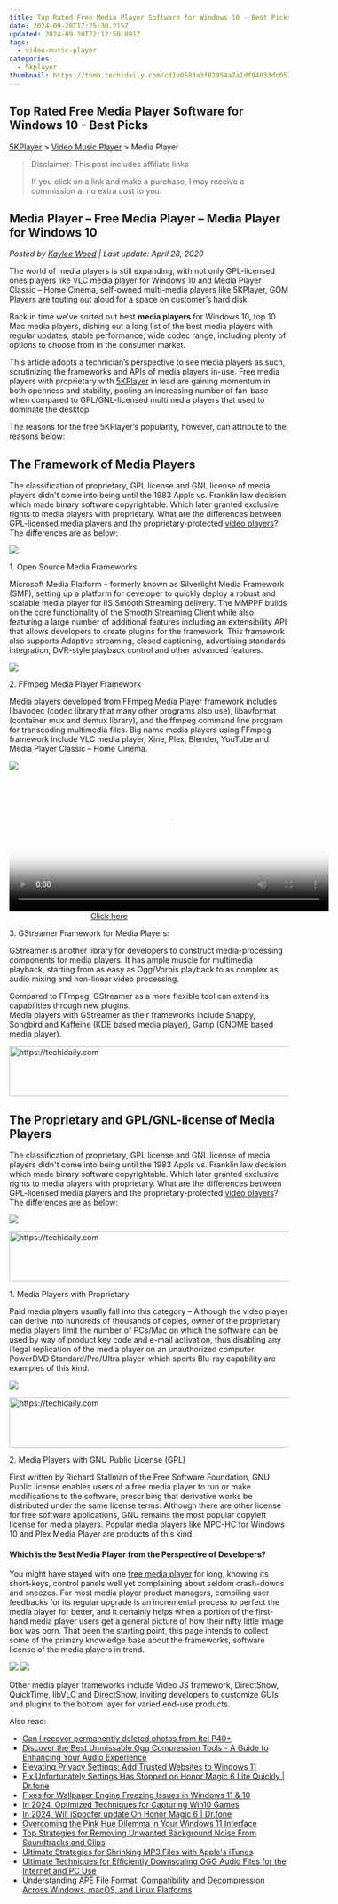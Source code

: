 ```yaml
---
title: Top Rated Free Media Player Software for Windows 10 - Best Picks
date: 2024-09-28T17:25:30.215Z
updated: 2024-09-30T22:12:50.891Z
tags:
  - video-music-player
categories:
  - 5kplayer
thumbnail: https://thmb.techidaily.com/cd1e0583a3f82954a7a1df94033dc0576cc47353ebb15c30e049205c45a363ba.jpg
---
```


## Top Rated Free Media Player Software for Windows 10 - Best Picks

[5KPlayer](https://tools.techidaily.com/5kplayer/products/) \> [Video Music Player](https://tools.techidaily.com/5kplayer/video-music-player/) \> Media Player

>  Disclaimer: This post includes affiliate links
>
>  If you click on a link and make a purchase, I may receive a commission at no extra cost to you.
>

## Media Player – Free Media Player – Media Player for Windows 10

 _Posted by [Kaylee Wood](https://www.quora.com/profile/Amanda-Hu-21) | Last update: April 28, 2020_ 

The world of media players is still expanding, with not only GPL-licensed ones players like VLC media player for Windows 10 and Media Player Classic – Home Cinema, self-owned multi-media players like 5KPlayer, GOM Players are touting out aloud for a space on customer’s hard disk. 

Back in time we’ve sorted out best **media players** for Windows 10, top 10 Mac media players, dishing out a long list of the best media players with regular updates, stable performance, wide codec range, including plenty of options to choose from in the consumer market. 

This article adopts a technician’s perspective to see media players as such, scrutinizing the frameworks and APIs of media players in-use. Free media players with proprietary with [5KPlayer](https://tools.techidaily.com/5kplayer/products/) in lead are gaining momentum in both openness and stability, pooling an increasing number of fan-base when compared to GPL/GNL-licensed multimedia players that used to dominate the desktop.

The reasons for the free 5KPlayer’s popularity, however, can attribute to the reasons below:

## The Framework of Media Players

The classification of proprietary, GPL license and GNL license of media players didn't come into being until the 1983 Appls vs. Franklin law decision which made binary software copyrightable. Which later granted exclusive rights to media players with proprietary. What are the differences between GPL-licensed media players and the proprietary-protected [video players](https://tools.techidaily.com/5kplayer/video-music-player/)? The differences are as below:

![](https://www.5kplayer.com/video-music-player/img/open-source-media-framework.png) 

1\. Open Source Media Frameworks

Microsoft Media Platform – formerly known as Silverlight Media Framework (SMF), setting up a platform for developer to quickly deploy a robust and scalable media player for IIS Smooth Streaming delivery. The MMPPF builds on the core functionality of the Smooth Streaming Client while also featuring a large number of additional features including an extensibility API that allows developers to create plugins for the framework. This framework also supports Adaptive streaming, closed captioning, advertising standards integration, DVR-style playback control and other advanced features. 

![](https://www.5kplayer.com/video-music-player/img/ffmpeg.png) 

2\. FFmpeg Media Player Framework 

Media players developed from FFmpeg Media Player framework includes libavodec (codec library that many other programs also use), libavformat (container mux and demux library), and the ffmpeg command line program for transcoding multimedia files. Big name media players using FFmpeg framework include VLC media player, Xine, Plex, Blender, YouTube and Media Player Classic – Home Cinema. 

![](https://www.5kplayer.com/video-music-player/img/gstreamer.jpg) 

<!-- affiliate ads begin -->
<span id="1982457">
					<video width="576" height="240" style="cursor:pointer"
           poster="//a.impactradius-go.com/display-clicktoplayimage/1982457.png"
           onclick="if(!this.playClicked){this.play();this.setAttribute('controls',true);this.playClicked=true;}">
	   <source src="//a.impactradius-go.com/display-ad/22993-1982457">
	   <img src="//a.impactradius-go.com/display-clicktoplayimage/1982457.png" style="border: none; height: 100%; width: 100%; object-fit: contain">
	</video>
	<div style="width:360px;text-align:center"><a href="javascript:window.open(decodeURIComponent('https%3A%2F%2Fhomestyler.sjv.io%2Fc%2F5597632%2F1982457%2F22993'), '_blank');void(0);">Click here</a></div>
</span>
<img height="0" width="0" src="https://imp.pxf.io/i/5597632/1982457/22993" style="position:absolute;visibility:hidden;" border="0" />
<!-- affiliate ads end -->

3\. GStreamer Framework for Media Players: 

GStreamer is another library for developers to construct media-processing components for media players. It has ample muscle for multimedia playback, starting from as easy as Ogg/Vorbis playback to as complex as audio mixing and non-linear video processing.

Compared to FFmpeg, GStreamer as a more flexible tool can extend its capabilities through new plugins.   
Media players with GStreamer as their frameworks include Snappy, Songbird and Kaffeine (KDE based media player), Gamp (GNOME based media player).

<!-- affiliate ads begin -->
<a href="https://aligracehair.sjv.io/c/5597632/1902324/19272" target="_top" id="1902324">
  <img src="//a.impactradius-go.com/display-ad/19272-1902324" border="0" alt="https://techidaily.com" width="728" height="90"/>
</a>
<img height="0" width="0" src="https://aligracehair.sjv.io/i/5597632/1902324/19272" style="position:absolute;visibility:hidden;" border="0" />
<!-- affiliate ads end -->

## The Proprietary and GPL/GNL-license of Media Players

The classification of proprietary, GPL license and GNL license of media players didn't come into being until the 1983 Appls vs. Franklin law decision which made binary software copyrightable. Which later granted exclusive rights to media players with proprietary. What are the differences between GPL-licensed media players and the proprietary-protected [video players](https://tools.techidaily.com/5kplayer/video-music-player/)? The differences are as below:

![](https://www.5kplayer.com/video-music-player/img/5kplayer-is-safe.jpg) 

<!-- affiliate ads begin -->
<a href="https://aligracehair.sjv.io/c/5597632/2012406/19272" target="_top" id="2012406">
  <img src="//a.impactradius-go.com/display-ad/19272-2012406" border="0" alt="https://techidaily.com" width="728" height="90"/>
</a>
<img height="0" width="0" src="https://aligracehair.sjv.io/i/5597632/2012406/19272" style="position:absolute;visibility:hidden;" border="0" />
<!-- affiliate ads end -->

1\. Media Players with Proprietary

Paid media players usually fall into this category – Although the video player can derive into hundreds of thousands of copies, owner of the proprietary media players limit the number of PCs/Mac on which the software can be used by way of product key code and e-mail activation, thus disabling any illegal replication of the media player on an unauthorized computer. PowerDVD Standard/Pro/Ultra player, which sports Blu-ray capability are examples of this kind. 

![](https://www.5kplayer.com/video-music-player/img/gnu-publice-license.png) 

<!-- affiliate ads begin -->
<a href="https://appsumo.8odi.net/c/5597632/2082542/7443" target="_top" id="2082542">
  <img src="//a.impactradius-go.com/display-ad/7443-2082542" border="0" alt="https://techidaily.com" width="728" height="90"/>
</a>
<img height="0" width="0" src="https://appsumo.8odi.net/i/5597632/2082542/7443" style="position:absolute;visibility:hidden;" border="0" />
<!-- affiliate ads end -->

2\. Media Players with GNU Public License (GPL) 

First written by Richard Stallman of the Free Software Foundation, GNU Public license enables users of a free media player to run or make modifications to the software, prescribing that derivative works be distributed under the same license terms. Although there are other license for free software applications, GNU remains the most popular copyleft license for media players. Popular media players like MPC-HC for Windows 10 and Plex Media Player are products of this kind.

#### **Which is the Best Media Player from the Perspective of Developers?**

You might have stayed with one [free media player](https://tools.techidaily.com/5kplayer/video-music-player/) for long, knowing its short-keys, control panels well yet complaining about seldom crash-downs and sneezes. For most media player product managers, compiling user feedbacks for its regular upgrade is an incremental process to perfect the media player for better, and it certainly helps when a portion of the first-hand media player users get a general picture of how their nifty little image box was born. That been the starting point, this page intends to collect some of the primary knowledge base about the frameworks, software license of the media players in trend.

[![](https://www.5kplayer.com/video-music-player/../button/freedownwhitewin.png)](https://tools.techidaily.com/5kplayer/products/) [![](https://www.5kplayer.com/video-music-player/../button/freedownbackmac.png)](https://tools.techidaily.com/5kplayer/products/) 

Other media player frameworks include Video JS framework, DirectShow, QuickTime, libVLC and DirectShow, inviting developers to customize GUIs and plugins to the bottom layer for varied end-use products.

<ins class="adsbygoogle"
     style="display:block"
     data-ad-format="autorelaxed"
     data-ad-client="ca-pub-7571918770474297"
     data-ad-slot="1223367746"></ins>

<ins class="adsbygoogle"
     style="display:block"
     data-ad-client="ca-pub-7571918770474297"
     data-ad-slot="8358498916"
     data-ad-format="auto"
     data-full-width-responsive="true"></ins>

<span class="atpl-alsoreadstyle">Also read:</span>
<div><ul>
<li><a href="https://phone-solutions.techidaily.com/can-i-recover-permanently-deleted-photos-from-itel-p40plus-by-stellar-photo-recovery-android-mobile-photo-recover/"><u>Can I recover permanently deleted photos from Itel P40+</u></a></li>
<li><a href="https://media-tips.techidaily.com/discover-the-best-unmissable-ogg-compression-tools-a-guide-to-enhancing-your-audio-experience/"><u>Discover the Best Unmissable Ogg Compression Tools - A Guide to Enhancing Your Audio Experience</u></a></li>
<li><a href="https://windows11.techidaily.com/elevating-privacy-settings-add-trusted-websites-to-windows-11/"><u>Elevating Privacy Settings: Add Trusted Websites to Windows 11</u></a></li>
<li><a href="https://howto.techidaily.com/fix-unfortunately-settings-has-stopped-on-honor-magic-6-lite-quickly-drfone-by-drfone-fix-android-problems-fix-android-problems/"><u>Fix Unfortunately Settings Has Stopped on Honor Magic 6 Lite Quickly | Dr.fone</u></a></li>
<li><a href="https://win-blog.techidaily.com/fixes-for-wallpaper-engine-freezing-issues-in-windows-11-and-10/"><u>Fixes for Wallpaper Engine Freezing Issues in Windows 11 & 10</u></a></li>
<li><a href="https://remote-screen-capture.techidaily.com/in-2024-optimized-techniques-for-capturing-win10-games/"><u>In 2024, Optimized Techniques for Capturing Win10 Games</u></a></li>
<li><a href="https://phone-solutions.techidaily.com/in-2024-will-ispoofer-update-on-honor-magic-6-drfone-by-drfone-virtual-android/"><u>In 2024, Will iSpoofer update On Honor Magic 6 | Dr.fone</u></a></li>
<li><a href="https://win-howtos.techidaily.com/overcoming-the-pink-hue-dilemma-in-your-windows-11-interface/"><u>Overcoming the Pink Hue Dilemma in Your Windows 11 Interface</u></a></li>
<li><a href="https://media-tips.techidaily.com/top-strategies-for-removing-unwanted-background-noise-from-soundtracks-and-clips/"><u>Top Strategies for Removing Unwanted Background Noise From Soundtracks and Clips</u></a></li>
<li><a href="https://media-tips.techidaily.com/ultimate-strategies-for-shrinking-mp3-files-with-apples-itunes/"><u>Ultimate Strategies for Shrinking MP3 Files with Apple's iTunes</u></a></li>
<li><a href="https://media-tips.techidaily.com/ultimate-techniques-for-efficiently-downscaling-ogg-audio-files-for-the-internet-and-pc-use/"><u>Ultimate Techniques for Efficiently Downscaling OGG Audio Files for the Internet and PC Use</u></a></li>
<li><a href="https://media-tips.techidaily.com/understanding-ape-file-format-compatibility-and-decompression-across-windows-macos-and-linux-platforms/"><u>Understanding APE File Format: Compatibility and Decompression Across Windows, macOS, and Linux Platforms</u></a></li>
</ul></div>

